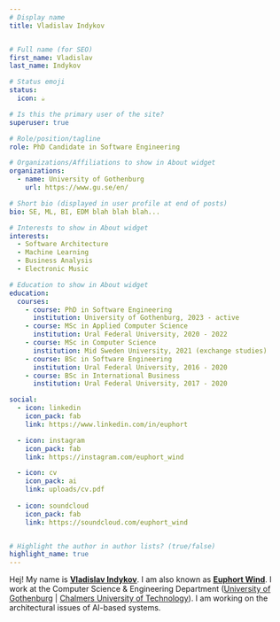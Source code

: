 ```yaml
---
# Display name
title: Vladislav Indykov


# Full name (for SEO)
first_name: Vladislav
last_name: Indykov

# Status emoji
status:
  icon: ☕️

# Is this the primary user of the site?
superuser: true

# Role/position/tagline
role: PhD Candidate in Software Engineering

# Organizations/Affiliations to show in About widget
organizations:
  - name: University of Gothenburg
    url: https://www.gu.se/en/

# Short bio (displayed in user profile at end of posts)
bio: SE, ML, BI, EDM blah blah blah...

# Interests to show in About widget
interests:
  - Software Architecture
  - Machine Learning
  - Business Analysis
  - Electronic Music

# Education to show in About widget
education:
  courses:
    - course: PhD in Software Engineering
      institution: University of Gothenburg, 2023 - active
    - course: MSc in Applied Computer Science
      institution: Ural Federal University, 2020 - 2022
    - course: MSc in Computer Science
      institution: Mid Sweden University, 2021 (exchange studies)
    - course: BSc in Software Engineering
      institution: Ural Federal University, 2016 - 2020
    - course: BSc in International Business
      institution: Ural Federal University, 2017 - 2020

social:
  - icon: linkedin
    icon_pack: fab
    link: https://www.linkedin.com/in/euphort

  - icon: instagram
    icon_pack: fab
    link: https://instagram.com/euphort_wind 

  - icon: cv
    icon_pack: ai
    link: uploads/cv.pdf
  
  - icon: soundcloud
    icon_pack: fab
    link: https://soundcloud.com/euphort_wind 


# Highlight the author in author lists? (true/false)
highlight_name: true
---
```


Hej! My name is <b><u>Vladislav Indykov</b></u>. I am also known as <b><u>Euphort Wind</b></u>. I work at the Computer Science & Engineering Department (<a href = "https://www.gu.se/en/computer-science-engineering" target="_blank">University of Gothenburg</a> | <a href = "https://www.chalmers.se/en/departments/cse/" target="_blank"> Chalmers University of Technology</a>). I am working on the architectural issues of AI-based systems. 
